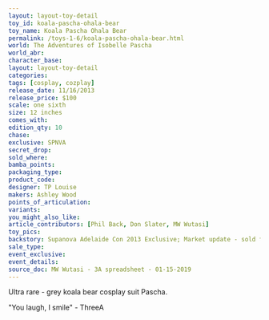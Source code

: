 ```yaml
---
layout: layout-toy-detail 
toy_id: koala-pascha-ohala-bear
toy_name: Koala Pascha Ohala Bear
permalink: /toys-1-6/koala-pascha-ohala-bear.html
world: The Adventures of Isobelle Pascha
world_abr: 
character_base: 
layout: layout-toy-detail
categories: 
tags: [cosplay, cozplay]
release_date: 11/16/2013
release_price: $100 
scale: one sixth
size: 12 inches
comes_with: 
edition_qty: 10
chase: 
exclusive: SPNVA
secret_drop: 
sold_where: 
bamba_points: 
packaging_type: 
product_code:
designer: TP Louise
makers: Ashley Wood
points_of_articulation: 
variants: 
you_might_also_like: 
article_contributors: [Phil Back, Don Slater, MW Wutasi]
toy_pics: 
backstory: Supanova Adelaide Con 2013 Exclusive; Market update - sold for $279 on ebay 3/2018.
sale_type: 
event_exclusive: 
event_details: 
source_doc: MW Wutasi - 3A spreadsheet - 01-15-2019
---
```

 Ultra rare - grey koala bear cosplay suit Pascha.

 "You laugh, I smile" - ThreeA